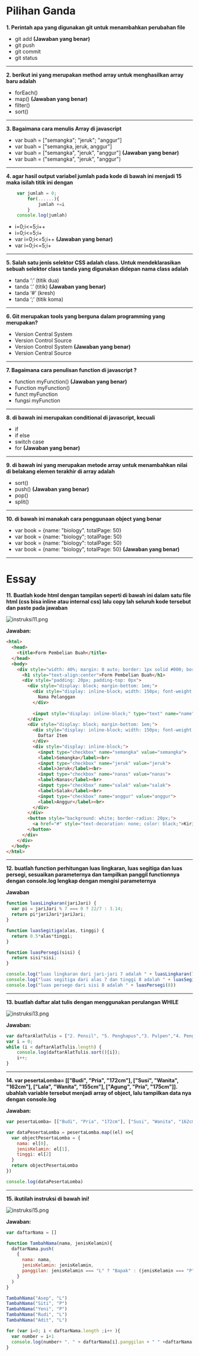 # Pilihan Ganda

**1. Perintah apa yang digunakan git untuk menambahkan perubahan file**
-  git add  **(Jawaban yang benar)**
-  git push
-  git commit
-  git status

------------

**2. berikut ini yang merupakan method array untuk menghasilkan array baru adalah**
- forEach()
- map() **(Jawaban yang benar)**
- filter()
- sort()

------------

**3. Bagaimana cara menulis Array di javascript**
- var buah = ["semangka"; "jeruk"; "anggur"]
- var buah = ["semangka, jeruk, anggur"]
- var buah = ["semangka", "jeruk", "anggur"] **(Jawaban yang benar)**
- var buah = ("semangka", "jeruk", "anggur")

------------

**4. agar hasil output variabel jumlah pada kode di bawah ini menjadi 15 maka isilah titik ini dengan**
```javascript
    var jumlah = 0;
    	for(......){
    		jumlah +=i
    	}
    console.log(jumlah)
```
- i=0;i<=5;i++
- i=0;i<=5;i+
- var i=0;i<=5;i++ **(Jawaban yang benar)**
- var i=0;i<=5;i+

------------

**5. Salah satu jenis selektor CSS adalah class. Untuk mendeklarasikan sebuah selektor class tanda yang digunakan didepan nama class adalah**
- tanda ‘:’ (titik dua)
- tanda ‘.’ (titik) **(Jawaban yang benar)**
- tanda ‘#’ (kresh)
- tanda ‘;’ (titik koma)

------------

**6. Git merupakan tools yang berguna dalam programming yang merupakan?**
- Version Central System
- Version Control Source
- Version Control System **(Jawaban yang benar)**
- Version Central Source

------------


**7. Bagaimana cara penulisan function di javascript ?**
- function myFunction() **(Jawaban yang benar)**
- Function myFunction()
- funct myFunction
- fungsi myFunction

------------

**8. di bawah ini merupakan conditional di javascript, kecuali**
- if
- if else
- switch case
- for **(Jawaban yang benar)**

------------

**9. di bawah ini yang merupakan metode array untuk menambahkan nilai di belakang elemen terakhir di array adalah**
- sort()
- push() **(Jawaban yang benar)**
- pop()
- split()

------------

**10. di bawah ini manakah cara penggunaan object yang benar**
- var book = {name: "biology". totalPage: 50}
- var book = {name: "biology"; totalPage: 50}
- var book = {name: "biology": totalPage: 50}
- var book = {name: "biology", totalPage: 50} **(Jawaban yang benar)**

------------

# Essay

**11. Buatlah kode html dengan tampilan seperti di bawah ini dalam satu file html (css bisa inline atau internal css) lalu copy lah seluruh kode tersebut dan paste pada jawaban**

![instruksi11.png](instruksi11.png?raw=true)

**Jawaban:**

```html
<html>
  <head>
    <title>Form Pembelian Buah</title>
  </head>
  <body>
    <div style="width: 40%; margin: 0 auto; border: 1px solid #000; border-radius: 20px">
      <h1 style="text-align:center">Form Pembelian Buah</h1>
      <div style="padding: 20px; padding-top: 0px">
        <div style="display: block; margin-bottom: 1em;">
          <div style="display: inline-block; width: 150px; font-weight: bold; font-size: 16px;">
            Nama Pelanggan
          </div>
          
          <input style="display: inline-block;" type="text" name="name">
        </div>
        <div style="display: block; margin-bottom: 1em;">
          <div style="display: inline-block; width: 150px; font-weight: bold; font-size: 16px;">
            Daftar Item 
          </div>
          <div style="display: inline-block;">
            <input type="checkbox" name="semangka" value="semangka">
            <label>Semangka</label><br>
            <input type="checkbox" name="jeruk" value="jeruk">
            <label>Jeruk</label><br>
            <input type="checkbox" name="nanas" value="nanas">
            <label>Nanas</label><br>
            <input type="checkbox" name="salak" value="salak">
            <label>Salak</label><br>
            <input type="checkbox" name="anggur" value="anggur">
            <label>Anggur</label><br>
          </div>
        </div>
        <button style="background: white; border-radius: 20px;">
          <a href="#" style="text-decoration: none; color: black;">Kirim</a>
        </button>
      </div>
    </div>
  </body>
</html>
```

------------

**12. buatlah function perhitungan luas lingkaran, luas segitiga dan luas persegi, sesuaikan parameternya dan tampilkan panggil functionnya dengan console.log lengkap dengan mengisi parameternya**

**Jawaban**

```javascript
function luasLingkaran(jariJari) {
  var pi = jariJari % 7 === 0 ? 22/7 : 3.14;
  return pi*jariJari*jariJari;
}

function luasSegitiga(alas, tinggi) { 
  return 0.5*alas*tinggi;
}

function luasPersegi(sisi) {
  return sisi*sisi;
}

console.log("luas lingkaran dari jari-jari 7 adalah " + luasLingkaran(7))
console.log("luas segitiga dari alas 7 dan tinggi 8 adalah " + luasSegitiga(7,8))
console.log("luas persego dari sisi 8 adalah " + luasPersegi(8))

```

------------


**13. buatlah daftar alat tulis dengan menggunakan perulangan WHILE**

![instruksi13.png](instruksi13.png?raw=true)

**Jawaban:**

```javascript
var daftarAlatTulis = ["2. Pensil", "5. Penghapus","3. Pulpen","4. Penggaris","1. Buku"];
var i = 0;
while (i < daftarAlatTulis.length) {
    console.log(daftarAlatTulis.sort()[i]);
    i++;
}

```

------------


**14. var pesertaLomba= [["Budi", "Pria", "172cm"], ["Susi", "Wanita", "162cm"], ["Lala", "Wanita", "155cm"], ["Agung", "Pria", "175cm"]]. ubahlah variable tersebut menjadi array of object, lalu tampilkan data nya dengan console.log**

**Jawaban:**

```javascript
var pesertaLomba= [["Budi", "Pria", "172cm"], ["Susi", "Wanita", "162cm"], ["Lala", "Wanita", "155cm"], ["Agung", "Pria", "175cm"]]

var dataPesertaLomba = pesertaLomba.map((el) =>{
  var objectPesertaLomba = {
    nama: el[0],
    jenisKelamin: el[1],
    tinggi: el[2]
  }
  return objectPesertaLomba
})

console.log(dataPesertaLomba)

```

------------

**15. ikutilah instruksi di bawah ini!**

![instruksi15.png](instruksi15.png?raw=true)

**Jawaban:**

```javascript
var daftarNama = []

function TambahNama(nama, jenisKelamin){
  daftarNama.push(
    {
      nama: nama,
      jenisKelamin: jenisKelamin,
      panggilan: jenisKelamin === "L" ? "Bapak" : (jenisKelamin === "P" ? "Ibu" : "Undefined")
    }
  )
}

TambahNama("Asep", "L")
TambahNama("Siti", "P")
TambahNama("Yeni", "P")
TambahNama("Rudi", "L")
TambahNama("Adit", "L")

for (var i=0; i < daftarNama.length ;i++ ){
  var number = i+1
  console.log(number+ ". " + daftarNama[i].panggilan + " " +daftarNama[i].nama)
}
  
```
